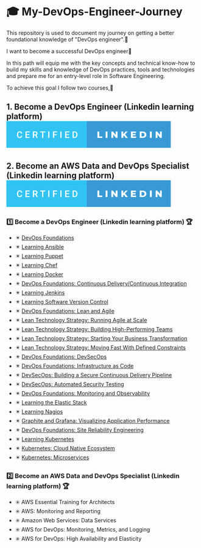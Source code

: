 #    :mortar_board:  My-DevOps-Engineer-Journey 

This repository is used to document my journey on getting a better foundational knowledge of "DevOps engineer".:memo:

I want to become a successful DevOps engineer:sparkling_heart:

In this path  will equip me with the key concepts and technical know-how to build my skills and knowledge of DevOps practices, tools and technologies and prepare me for an entry-level role in Software Engineering. 


To achieve this goal I follow two courses,:bookmark_tabs:

## 1. Become a DevOps Engineer (Linkedin learning platform) ![forthebadge](https://github.com/BJSanja/My-Software-Development-Journey/blob/main/certified-linkedin.svg)

## 2. Become an AWS Data and DevOps Specialist (Linkedin learning platform) ![forthebadge](https://github.com/BJSanja/My-Software-Development-Journey/blob/main/certified-linkedin.svg)





### :one: Become a DevOps Engineer (Linkedin learning platform) :trophy:

- :eight_pointed_black_star: [DevOps Foundations](https://github.com/BJSanja/My-DevOps-Engineer-Journey/blob/main/Become%20a%20DevOps%20Engineer/1.DevOps%20Foundations)
- :eight_pointed_black_star: [Learning Ansible](https://github.com/BJSanja/My-DevOps-Engineer-Journey/blob/main/Become%20a%20DevOps%20Engineer/2.Learning%20Ansible)
- :eight_pointed_black_star: [Learning Puppet](https://github.com/BJSanja/My-DevOps-Engineer-Journey/blob/main/Become%20a%20DevOps%20Engineer/3.Learning%20Puppet)
- :eight_pointed_black_star: [Learning Chef](https://github.com/BJSanja/My-DevOps-Engineer-Journey/blob/main/Become%20a%20DevOps%20Engineer/4.Learning%20Chef)
- :eight_pointed_black_star: [Learning Docker](https://github.com/BJSanja/My-DevOps-Engineer-Journey/blob/main/Become%20a%20DevOps%20Engineer/5.Learning%20Docker)
- :eight_pointed_black_star: [DevOps Foundations: Continuous Delivery/Continuous Integration](https://github.com/BJSanja/My-DevOps-Engineer-Journey/blob/main/Become%20a%20DevOps%20Engineer/6.DevOps%20Foundations-Continuous%20Delivery-Continuous%20Integration)
- :eight_pointed_black_star: [Learning Jenkins](https://github.com/BJSanja/My-DevOps-Engineer-Journey/blob/main/Become%20a%20DevOps%20Engineer/7.Learning%20Jenkins)
- :eight_pointed_black_star: [Learning Software Version Control](https://github.com/BJSanja/My-DevOps-Engineer-Journey/blob/main/Become%20a%20DevOps%20Engineer/8.Learning%20Software%20Version%20Control)
- :eight_pointed_black_star: [DevOps Foundations: Lean and Agile](https://github.com/BJSanja/My-DevOps-Engineer-Journey/blob/main/Become%20a%20DevOps%20Engineer/9.DevOps%20Foundations:%20Lean%20and%20Agile)
- :eight_pointed_black_star: [Lean Technology Strategy: Running Agile at Scale](https://github.com/BJSanja/My-DevOps-Engineer-Journey/blob/main/Become%20a%20DevOps%20Engineer/10.Lean%20Technology%20Strategy:%20Running%20Agile%20at%20Scale)
- :eight_pointed_black_star: [Lean Technology Strategy: Building High-Performing Teams](https://github.com/BJSanja/My-DevOps-Engineer-Journey/blob/main/Become%20a%20DevOps%20Engineer/11.Lean%20Technology%20Strategy:%20Building%20High-Performing%20Teams)
- :eight_pointed_black_star: [Lean Technology Strategy: Starting Your Business Transformation](https://github.com/BJSanja/My-DevOps-Engineer-Journey/blob/main/Become%20a%20DevOps%20Engineer/12.Lean%20Technology%20Strategy:%20Starting%20Your%20Business%20Transformation)
- :eight_pointed_black_star: [Lean Technology Strategy: Moving Fast With Defined Constraints](https://github.com/BJSanja/My-DevOps-Engineer-Journey/blob/main/Become%20a%20DevOps%20Engineer/13.Lean%20Technology%20Strategy:%20Moving%20Fast%20With%20Defined%20Constraints)
- :eight_pointed_black_star: [DevOps Foundations: DevSecOps](https://github.com/BJSanja/My-DevOps-Engineer-Journey/blob/main/Become%20a%20DevOps%20Engineer/14.DevOps%20Foundations:%20DevSecOps) 
- :eight_pointed_black_star: [DevOps Foundations: Infrastructure as Code](https://github.com/BJSanja/My-DevOps-Engineer-Journey/blob/main/Become%20a%20DevOps%20Engineer/15.DevOps%20Foundations:%20Infrastructure%20as%20Code)
- :eight_pointed_black_star: [DevSecOps: Building a Secure Continuous Delivery Pipeline](https://github.com/BJSanja/My-DevOps-Engineer-Journey/blob/main/Become%20a%20DevOps%20Engineer/16.DevSecOps:%20Building%20a%20Secure%20Continuous%20Delivery%20Pipeline)
- :eight_pointed_black_star: [DevSecOps: Automated Security Testing](https://github.com/BJSanja/My-DevOps-Engineer-Journey/blob/main/Become%20a%20DevOps%20Engineer/17.DevSecOps:%20Automated%20Security%20Testing)
- :eight_pointed_black_star: [DevOps Foundations: Monitoring and Observability](https://github.com/BJSanja/My-DevOps-Engineer-Journey/blob/main/Become%20a%20DevOps%20Engineer/18.DevOps%20Foundations:%20Monitoring%20and%20Observability)
- :eight_pointed_black_star: [Learning the Elastic Stack](https://github.com/BJSanja/My-DevOps-Engineer-Journey/blob/main/Become%20a%20DevOps%20Engineer/19.Learning%20the%20Elastic%20Stack)
- :eight_pointed_black_star: [Learning Nagios](https://github.com/BJSanja/My-DevOps-Engineer-Journey/blob/main/Become%20a%20DevOps%20Engineer/20.Learning%20Nagios)
- :eight_pointed_black_star: [Graphite and Grafana: Visualizing Application Performance](https://github.com/BJSanja/My-DevOps-Engineer-Journey/blob/main/Become%20a%20DevOps%20Engineer/21.Graphite%20and%20Grafana:%20Visualizing%20Application%20Performance)
- :eight_pointed_black_star: [DevOps Foundations: Site Reliability Engineering](https://github.com/BJSanja/My-DevOps-Engineer-Journey/blob/main/Become%20a%20DevOps%20Engineer/22.DevOps%20Foundations:%20Site%20Reliability%20Engineering)
- :eight_pointed_black_star: [Learning Kubernetes](https://github.com/BJSanja/My-DevOps-Engineer-Journey/blob/main/Become%20a%20DevOps%20Engineer/23.Learning%20Kubernetes)
- :eight_pointed_black_star: [Kubernetes: Cloud Native Ecosystem](https://github.com/BJSanja/My-DevOps-Engineer-Journey/blob/main/Become%20a%20DevOps%20Engineer/24.Kubernetes:%20Cloud%20Native%20Ecosystem)
- :eight_pointed_black_star: [Kubernetes: Microservices](https://github.com/BJSanja/My-DevOps-Engineer-Journey/blob/main/Become%20a%20DevOps%20Engineer/25.Kubernetes:%20Microservices)



### :two: Become an AWS Data and DevOps Specialist (Linkedin learning platform) :trophy:

- :eight_spoked_asterisk: AWS Essential Training for Architects
- :eight_spoked_asterisk: AWS: Monitoring and Reporting
- :eight_spoked_asterisk: Amazon Web Services: Data Services
- :eight_spoked_asterisk: AWS for DevOps: Monitoring, Metrics, and Logging
- :eight_spoked_asterisk: AWS for DevOps: High Availability and Elasticity






